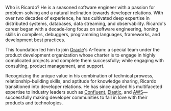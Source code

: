 Who is Ricardo? He is a seasoned software engineer with a passion for problem-solving and a natural inclination towards developer relations. With over two decades of experience, he has cultivated deep expertise in distributed systems, databases, data streaming, and observability. Ricardo's career began with a decade-long focus on software engineering, honing skills in compilers, debuggers, programming languages, frameworks, and development best practices.

This foundation led him to join [Oracle](https://www.oracle.com)'s A-Team: a special team under the product development organization whose charter is to engage in highly complicated projects and complete them successfully; while engaging with consulting, product management, and support.

Recognizing the unique value in his combination of technical prowess, relationship-building skills, and aptitude for knowledge sharing, Ricardo transitioned into developer relations. He has since applied his multifaceted expertise to industry leaders such as [Confluent](https://www.confluent.io), [Elastic](https://www.elastic.co), and [AWS](https://aws.amazon.com)—successfully making developer communities to fall in love with their products and technologies.

